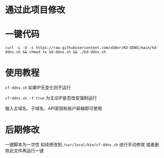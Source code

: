 # 通过此项目修改
## [](https://github.com/yulewang/cloudflare-api-v4-ddns)


# 一键代码


```
curl -L -O -s https://raw.githubusercontent.com/xb0or/KD-DDNS/main/kd-ddns.sh && chmod +x kd-ddns.sh && ./kd-ddns.sh
```

# 使用教程
`cf-ddns.sh` 如果IP无变化则不运行

`cf-ddns.sh -f true` 为无论IP是否改变强制运行

输入主域名、子域名、API密钥和账户邮箱即可使用


# 后期修改 
一键脚本为一次性 如续修改到 `/usr/local/bin/cf-ddns.sh` 进行手动修改 或者删除此文件再运行一键
